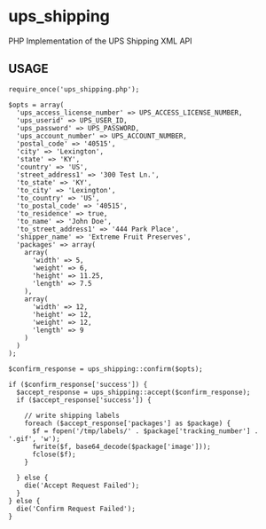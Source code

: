 # ups_shipping

PHP Implementation of the UPS Shipping XML API

## USAGE

    require_once('ups_shipping.php');
  
    $opts = array(
      'ups_access_license_number' => UPS_ACCESS_LICENSE_NUMBER,
      'ups_userid' => UPS_USER_ID,
      'ups_password' => UPS_PASSWORD,
      'ups_account_number' => UPS_ACCOUNT_NUMBER,
      'postal_code' => '40515',
      'city' => 'Lexington',
      'state' => 'KY',
      'country' => 'US',
      'street_address1' => '300 Test Ln.',
      'to_state' => 'KY',
      'to_city' => 'Lexington',
      'to_country' => 'US',
      'to_postal_code' => '40515',
      'to_residence' => true,
      'to_name' => 'John Doe',
      'to_street_address1' => '444 Park Place',
      'shipper_name' => 'Extreme Fruit Preserves',
      'packages' => array(
        array(
          'width' => 5,
          'weight' => 6,
          'height' => 11.25,
          'length' => 7.5
        ),
        array(
          'width' => 12,
          'height' => 12,
          'weight' => 12,
          'length' => 9
        )
      )
    );
  
    $confirm_response = ups_shipping::confirm($opts);
  
    if ($confirm_response['success']) {
      $accept_response = ups_shipping::accept($confirm_response);
      if ($accept_response['success']) {

        // write shipping labels
        foreach ($accept_response['packages'] as $package) {
          $f = fopen('/tmp/labels/' . $package['tracking_number'] . '.gif', 'w');
          fwrite($f, base64_decode($package['image']));
          fclose($f);
        }

      } else {
        die('Accept Request Failed');
      }
    } else {
      die('Confirm Request Failed');
    }

